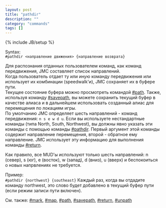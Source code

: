 ```yaml
---
layout: post
title: "pathdir"
description: ""
category: "commands"
tags: []
---
```

{% include JB/setup %}

Syntax:  
`#pathdir <направление движения> {направление возврата}`

Для распознания отданных пользователем команд, как команд передвижения, JMC составляет список направлений.   
Когда пользователь отдает ту или иную команду передвижения или использует их комбинации (speedwalk'и), JMC сохраняет их в буфере пути.  
Текущее состояние буфера можно просмотреть командой [#path](#path). Также, используя команду [#savepath](#savepath), 
вы можете сохранить текущий буфер в качестве алиаса и в дальнейшем использовать созданный алиас для перемещения по локациям игры.   
По умолчанию JMC определяет шесть направлений - команд передвижения: `n s e w d u`. Если вы используете нестандартные команды (типа North, South, Northwest), 
вы должны явно указать эти команды с помощью команды [#pathdir](#pathdir). Первый аргумент этой команды содержит направление перемещения, второй - обратное ему направление. JMC использует эту информацию для выполнения команды [#return](#return).  

Как правило, все MUD'ы используют только шесть направлений: n (север), s (юг), e (восток), w (запад), d (вниз), u (вверх) и беспокоиться о новых напрвлениях не требуется.

Пример:  
`#pathdir {northwest} {southeast}` 
Каждый раз, когда вы отдадите команду northwest, это слово будет добавлено в текущий буфер пути (если режим записи пути включен).

См. также: [#mark](#mark), [#map](#map), [#path](#path), [#savepath](#savepath), [#return](#return), [#unpath](#unpath)